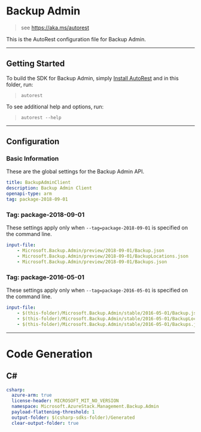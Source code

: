 # Backup Admin

> see https://aka.ms/autorest

This is the AutoRest configuration file for Backup Admin.

---
## Getting Started
To build the SDK for Backup Admin, simply [Install AutoRest](https://aka.ms/autorest/install) and in this folder, run:

> `autorest`

To see additional help and options, run:

> `autorest --help`
---

## Configuration

### Basic Information
These are the global settings for the Backup Admin API.

``` yaml
title: BackupAdminClient
description: Backup Admin Client
openapi-type: arm
tag: package-2018-09-01
```

### Tag: package-2018-09-01

These settings apply only when `--tag=package-2018-09-01` is specified on the command line.

``` yaml $(tag) == 'package-2018-09-01'
input-file:
    - Microsoft.Backup.Admin/preview/2018-09-01/Backup.json
    - Microsoft.Backup.Admin/preview/2018-09-01/BackupLocations.json
    - Microsoft.Backup.Admin/preview/2018-09-01/Backups.json
```

### Tag: package-2016-05-01

These settings apply only when `--tag=package-2016-05-01` is specified on the command line.

``` yaml $(tag) == 'package-2016-05-01'
input-file:
    - $(this-folder)/Microsoft.Backup.Admin/stable/2016-05-01/Backup.json
    - $(this-folder)/Microsoft.Backup.Admin/stable/2016-05-01/BackupLocations.json
    - $(this-folder)/Microsoft.Backup.Admin/stable/2016-05-01/Backups.json
```

---
# Code Generation

## C#

``` yaml $(csharp)
csharp:
  azure-arm: true
  license-header: MICROSOFT_MIT_NO_VERSION
  namespace: Microsoft.AzureStack.Management.Backup.Admin
  payload-flattening-threshold: 1
  output-folder: $(csharp-sdks-folder)/Generated
  clear-output-folder: true
```
